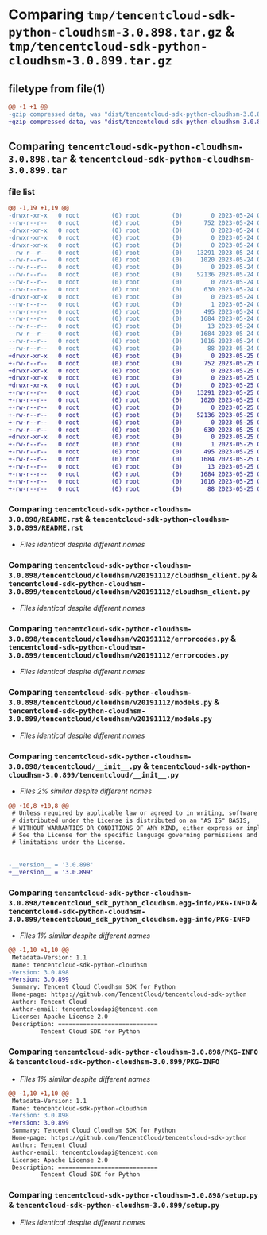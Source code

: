 # Comparing `tmp/tencentcloud-sdk-python-cloudhsm-3.0.898.tar.gz` & `tmp/tencentcloud-sdk-python-cloudhsm-3.0.899.tar.gz`

## filetype from file(1)

```diff
@@ -1 +1 @@
-gzip compressed data, was "dist/tencentcloud-sdk-python-cloudhsm-3.0.898.tar", last modified: Wed May 24 01:52:53 2023, max compression
+gzip compressed data, was "dist/tencentcloud-sdk-python-cloudhsm-3.0.899.tar", last modified: Thu May 25 00:22:24 2023, max compression
```

## Comparing `tencentcloud-sdk-python-cloudhsm-3.0.898.tar` & `tencentcloud-sdk-python-cloudhsm-3.0.899.tar`

### file list

```diff
@@ -1,19 +1,19 @@
-drwxr-xr-x   0 root         (0) root         (0)        0 2023-05-24 01:52:53.000000 tencentcloud-sdk-python-cloudhsm-3.0.898/
--rw-r--r--   0 root         (0) root         (0)      752 2023-05-24 01:52:53.000000 tencentcloud-sdk-python-cloudhsm-3.0.898/README.rst
-drwxr-xr-x   0 root         (0) root         (0)        0 2023-05-24 01:52:53.000000 tencentcloud-sdk-python-cloudhsm-3.0.898/tencentcloud/
-drwxr-xr-x   0 root         (0) root         (0)        0 2023-05-24 01:52:53.000000 tencentcloud-sdk-python-cloudhsm-3.0.898/tencentcloud/cloudhsm/
-drwxr-xr-x   0 root         (0) root         (0)        0 2023-05-24 01:52:53.000000 tencentcloud-sdk-python-cloudhsm-3.0.898/tencentcloud/cloudhsm/v20191112/
--rw-r--r--   0 root         (0) root         (0)    13291 2023-05-24 01:52:53.000000 tencentcloud-sdk-python-cloudhsm-3.0.898/tencentcloud/cloudhsm/v20191112/cloudhsm_client.py
--rw-r--r--   0 root         (0) root         (0)     1020 2023-05-24 01:52:53.000000 tencentcloud-sdk-python-cloudhsm-3.0.898/tencentcloud/cloudhsm/v20191112/errorcodes.py
--rw-r--r--   0 root         (0) root         (0)        0 2023-05-24 01:52:53.000000 tencentcloud-sdk-python-cloudhsm-3.0.898/tencentcloud/cloudhsm/v20191112/__init__.py
--rw-r--r--   0 root         (0) root         (0)    52136 2023-05-24 01:52:53.000000 tencentcloud-sdk-python-cloudhsm-3.0.898/tencentcloud/cloudhsm/v20191112/models.py
--rw-r--r--   0 root         (0) root         (0)        0 2023-05-24 01:52:53.000000 tencentcloud-sdk-python-cloudhsm-3.0.898/tencentcloud/cloudhsm/__init__.py
--rw-r--r--   0 root         (0) root         (0)      630 2023-05-24 01:52:53.000000 tencentcloud-sdk-python-cloudhsm-3.0.898/tencentcloud/__init__.py
-drwxr-xr-x   0 root         (0) root         (0)        0 2023-05-24 01:52:53.000000 tencentcloud-sdk-python-cloudhsm-3.0.898/tencentcloud_sdk_python_cloudhsm.egg-info/
--rw-r--r--   0 root         (0) root         (0)        1 2023-05-24 01:52:53.000000 tencentcloud-sdk-python-cloudhsm-3.0.898/tencentcloud_sdk_python_cloudhsm.egg-info/dependency_links.txt
--rw-r--r--   0 root         (0) root         (0)      495 2023-05-24 01:52:53.000000 tencentcloud-sdk-python-cloudhsm-3.0.898/tencentcloud_sdk_python_cloudhsm.egg-info/SOURCES.txt
--rw-r--r--   0 root         (0) root         (0)     1684 2023-05-24 01:52:53.000000 tencentcloud-sdk-python-cloudhsm-3.0.898/tencentcloud_sdk_python_cloudhsm.egg-info/PKG-INFO
--rw-r--r--   0 root         (0) root         (0)       13 2023-05-24 01:52:53.000000 tencentcloud-sdk-python-cloudhsm-3.0.898/tencentcloud_sdk_python_cloudhsm.egg-info/top_level.txt
--rw-r--r--   0 root         (0) root         (0)     1684 2023-05-24 01:52:53.000000 tencentcloud-sdk-python-cloudhsm-3.0.898/PKG-INFO
--rw-r--r--   0 root         (0) root         (0)     1016 2023-05-24 01:52:53.000000 tencentcloud-sdk-python-cloudhsm-3.0.898/setup.py
--rw-r--r--   0 root         (0) root         (0)       88 2023-05-24 01:52:53.000000 tencentcloud-sdk-python-cloudhsm-3.0.898/setup.cfg
+drwxr-xr-x   0 root         (0) root         (0)        0 2023-05-25 00:22:24.000000 tencentcloud-sdk-python-cloudhsm-3.0.899/
+-rw-r--r--   0 root         (0) root         (0)      752 2023-05-25 00:22:24.000000 tencentcloud-sdk-python-cloudhsm-3.0.899/README.rst
+drwxr-xr-x   0 root         (0) root         (0)        0 2023-05-25 00:22:24.000000 tencentcloud-sdk-python-cloudhsm-3.0.899/tencentcloud/
+drwxr-xr-x   0 root         (0) root         (0)        0 2023-05-25 00:22:24.000000 tencentcloud-sdk-python-cloudhsm-3.0.899/tencentcloud/cloudhsm/
+drwxr-xr-x   0 root         (0) root         (0)        0 2023-05-25 00:22:24.000000 tencentcloud-sdk-python-cloudhsm-3.0.899/tencentcloud/cloudhsm/v20191112/
+-rw-r--r--   0 root         (0) root         (0)    13291 2023-05-25 00:22:24.000000 tencentcloud-sdk-python-cloudhsm-3.0.899/tencentcloud/cloudhsm/v20191112/cloudhsm_client.py
+-rw-r--r--   0 root         (0) root         (0)     1020 2023-05-25 00:22:24.000000 tencentcloud-sdk-python-cloudhsm-3.0.899/tencentcloud/cloudhsm/v20191112/errorcodes.py
+-rw-r--r--   0 root         (0) root         (0)        0 2023-05-25 00:22:24.000000 tencentcloud-sdk-python-cloudhsm-3.0.899/tencentcloud/cloudhsm/v20191112/__init__.py
+-rw-r--r--   0 root         (0) root         (0)    52136 2023-05-25 00:22:24.000000 tencentcloud-sdk-python-cloudhsm-3.0.899/tencentcloud/cloudhsm/v20191112/models.py
+-rw-r--r--   0 root         (0) root         (0)        0 2023-05-25 00:22:24.000000 tencentcloud-sdk-python-cloudhsm-3.0.899/tencentcloud/cloudhsm/__init__.py
+-rw-r--r--   0 root         (0) root         (0)      630 2023-05-25 00:22:24.000000 tencentcloud-sdk-python-cloudhsm-3.0.899/tencentcloud/__init__.py
+drwxr-xr-x   0 root         (0) root         (0)        0 2023-05-25 00:22:24.000000 tencentcloud-sdk-python-cloudhsm-3.0.899/tencentcloud_sdk_python_cloudhsm.egg-info/
+-rw-r--r--   0 root         (0) root         (0)        1 2023-05-25 00:22:24.000000 tencentcloud-sdk-python-cloudhsm-3.0.899/tencentcloud_sdk_python_cloudhsm.egg-info/dependency_links.txt
+-rw-r--r--   0 root         (0) root         (0)      495 2023-05-25 00:22:24.000000 tencentcloud-sdk-python-cloudhsm-3.0.899/tencentcloud_sdk_python_cloudhsm.egg-info/SOURCES.txt
+-rw-r--r--   0 root         (0) root         (0)     1684 2023-05-25 00:22:24.000000 tencentcloud-sdk-python-cloudhsm-3.0.899/tencentcloud_sdk_python_cloudhsm.egg-info/PKG-INFO
+-rw-r--r--   0 root         (0) root         (0)       13 2023-05-25 00:22:24.000000 tencentcloud-sdk-python-cloudhsm-3.0.899/tencentcloud_sdk_python_cloudhsm.egg-info/top_level.txt
+-rw-r--r--   0 root         (0) root         (0)     1684 2023-05-25 00:22:24.000000 tencentcloud-sdk-python-cloudhsm-3.0.899/PKG-INFO
+-rw-r--r--   0 root         (0) root         (0)     1016 2023-05-25 00:22:24.000000 tencentcloud-sdk-python-cloudhsm-3.0.899/setup.py
+-rw-r--r--   0 root         (0) root         (0)       88 2023-05-25 00:22:24.000000 tencentcloud-sdk-python-cloudhsm-3.0.899/setup.cfg
```

### Comparing `tencentcloud-sdk-python-cloudhsm-3.0.898/README.rst` & `tencentcloud-sdk-python-cloudhsm-3.0.899/README.rst`

 * *Files identical despite different names*

### Comparing `tencentcloud-sdk-python-cloudhsm-3.0.898/tencentcloud/cloudhsm/v20191112/cloudhsm_client.py` & `tencentcloud-sdk-python-cloudhsm-3.0.899/tencentcloud/cloudhsm/v20191112/cloudhsm_client.py`

 * *Files identical despite different names*

### Comparing `tencentcloud-sdk-python-cloudhsm-3.0.898/tencentcloud/cloudhsm/v20191112/errorcodes.py` & `tencentcloud-sdk-python-cloudhsm-3.0.899/tencentcloud/cloudhsm/v20191112/errorcodes.py`

 * *Files identical despite different names*

### Comparing `tencentcloud-sdk-python-cloudhsm-3.0.898/tencentcloud/cloudhsm/v20191112/models.py` & `tencentcloud-sdk-python-cloudhsm-3.0.899/tencentcloud/cloudhsm/v20191112/models.py`

 * *Files identical despite different names*

### Comparing `tencentcloud-sdk-python-cloudhsm-3.0.898/tencentcloud/__init__.py` & `tencentcloud-sdk-python-cloudhsm-3.0.899/tencentcloud/__init__.py`

 * *Files 2% similar despite different names*

```diff
@@ -10,8 +10,8 @@
 # Unless required by applicable law or agreed to in writing, software
 # distributed under the License is distributed on an "AS IS" BASIS,
 # WITHOUT WARRANTIES OR CONDITIONS OF ANY KIND, either express or implied.
 # See the License for the specific language governing permissions and
 # limitations under the License.
 
 
-__version__ = '3.0.898'
+__version__ = '3.0.899'
```

### Comparing `tencentcloud-sdk-python-cloudhsm-3.0.898/tencentcloud_sdk_python_cloudhsm.egg-info/PKG-INFO` & `tencentcloud-sdk-python-cloudhsm-3.0.899/tencentcloud_sdk_python_cloudhsm.egg-info/PKG-INFO`

 * *Files 1% similar despite different names*

```diff
@@ -1,10 +1,10 @@
 Metadata-Version: 1.1
 Name: tencentcloud-sdk-python-cloudhsm
-Version: 3.0.898
+Version: 3.0.899
 Summary: Tencent Cloud Cloudhsm SDK for Python
 Home-page: https://github.com/TencentCloud/tencentcloud-sdk-python
 Author: Tencent Cloud
 Author-email: tencentcloudapi@tencent.com
 License: Apache License 2.0
 Description: ============================
         Tencent Cloud SDK for Python
```

### Comparing `tencentcloud-sdk-python-cloudhsm-3.0.898/PKG-INFO` & `tencentcloud-sdk-python-cloudhsm-3.0.899/PKG-INFO`

 * *Files 1% similar despite different names*

```diff
@@ -1,10 +1,10 @@
 Metadata-Version: 1.1
 Name: tencentcloud-sdk-python-cloudhsm
-Version: 3.0.898
+Version: 3.0.899
 Summary: Tencent Cloud Cloudhsm SDK for Python
 Home-page: https://github.com/TencentCloud/tencentcloud-sdk-python
 Author: Tencent Cloud
 Author-email: tencentcloudapi@tencent.com
 License: Apache License 2.0
 Description: ============================
         Tencent Cloud SDK for Python
```

### Comparing `tencentcloud-sdk-python-cloudhsm-3.0.898/setup.py` & `tencentcloud-sdk-python-cloudhsm-3.0.899/setup.py`

 * *Files identical despite different names*

